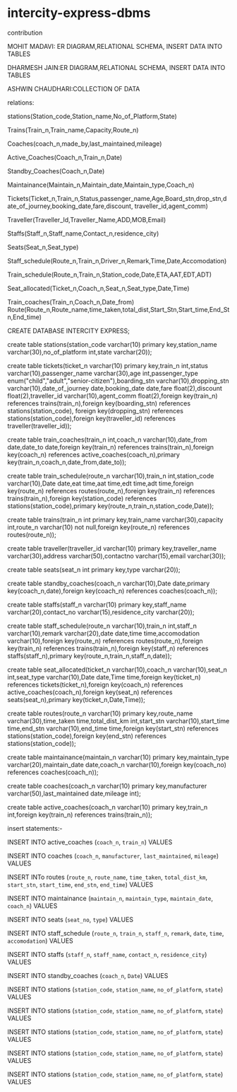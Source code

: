 # intercity-express-dbms
contribution

MOHIT MADAVI: ER DIAGRAM,RELATIONAL SCHEMA, INSERT DATA INTO TABLES


DHARMESH JAIN:ER DIAGRAM,RELATIONAL SCHEMA, INSERT DATA INTO TABLES


ASHWIN CHAUDHARI:COLLECTION OF DATA


relations:

stations(Station_code,Station_name,No_of_Platform,State)

Trains(Train_n,Train_name,Capacity,Route_n)

Coaches(coach_n,made_by,last_maintained,mileage)

Active_Coaches(Coach_n,Train_n,Date)

Standby_Coaches(Coach_n,Date)

Maintainance(Maintain_n,Maintain_date,Maintain_type,Coach_n)

Tickets(Ticket_n,Train_n,Status,passenger_name,Age,Board_stn,drop_stn,date_of_journey,booking_date,fare,discount, traveller_id,agent_comm)

Traveller(Traveller_Id,Traveller_Name,ADD,MOB,Email)

Staffs(Staff_n,Staff_name,Contact_n,residence_city)

Seats(Seat_n,Seat_type)

Staff_schedule(Route_n,Train_n,Driver_n,Remark,Time,Date,Accomodation)

Train_schedule(Route_n,Train_n,Station_code,Date,ETA,AAT,EDT,ADT)

Seat_allocated(Ticket_n,Coach_n,Seat_n,Seat_type,Date,Time)

Train_coaches(Train_n,Coach_n,Date_from)
Route(Route_n,Route_name,time_taken,total_dist,Start_Stn,Start_time,End_Stn,End_time)


CREATE DATABASE INTERCITY EXPRESS;

create table stations(station_code varchar(10) primary key,station_name varchar(30),no_of_platform int,state varchar(20));


create table tickets(ticket_n varchar(10) primary key,train_n int,status varchar(10),passenger_name varchar(30),age int,passenger_type enum("child","adult","senior-citizen"),boarding_stn varchar(10),dropping_stn varchar(10),date_of_journey date,booking_date date,fare float(2),discount float(2),traveller_id varchar(10),agent_comm float(2),foreign key(train_n) references trains(train_n),foreign key(boarding_stn) references stations(station_code), foreign key(dropping_stn) references stations(station_code),foreign key(traveller_id) references traveller(traveller_id));


create table train_coaches(train_n int,coach_n varchar(10),date_from date,date_to date,foreign key(train_n) references trains(train_n),foreign key(coach_n) references active_coaches(coach_n),primary key(train_n,coach_n,date_from,date_to));


create table train_schedule(route_n varchar(10),train_n int,station_code varchar(10),Date date,eat time,aat time,edt time,adt time,foreign key(route_n) references routes(route_n),foreign key(train_n) references trains(train_n),foreign key(station_code) references stations(station_code),primary key(route_n,train_n,station_code,Date));



create table trains(train_n int primary key,train_name varchar(30),capacity int,route_n varchar(10) not null,foreign key(route_n) references routes(route_n));


create table traveller(traveller_id varchar(10) primary key,traveller_name varchar(30),address varchar(50),contactno varchar(15),email varchar(30));


create table seats(seat_n int primary key,type varchar(20));

create table standby_coaches(coach_n varchar(10),Date date,primary key(coach_n,date),foreign key(coach_n) references coaches(coach_n));



create table staffs(staff_n varchar(10) primary key,staff_name varchar(20),contact_no varchar(15),residence_city varchar(20));

create table staff_schedule(route_n varchar(10),train_n int,staff_n varchar(10),remark varchar(20),date date,time time,accomodation varchar(10),foreign key(route_n) references routes(route_n),foreign key(train_n) references trains(train_n),foreign key(staff_n) references staffs(staff_n),primary key(route_n,train_n,staff_n,date));



create table seat_allocated(ticket_n varchar(10),coach_n varchar(10),seat_n int,seat_type varchar(10),Date date,Time time,foreign key(ticket_n) references tickets(ticket_n),foreign key(coach_n) references active_coaches(coach_n),foreign key(seat_n) references seats(seat_n),primary key(ticket_n,Date,Time));



create table routes(route_n varchar(10) primary key,route_name varchar(30),time_taken time,total_dist_km int,start_stn varchar(10),start_time time,end_stn varchar(10),end_time time,foreign key(start_stn) references stations(station_code),foreign key(end_stn) references stations(station_code));

create table maintainance(maintain_n varchar(10) primary key,maintain_type varchar(20),maintain_date date,coach_n varchar(10),foreign key(coach_no) references coaches(coach_n));

create table coaches(coach_n varchar(10) primary key,manufacturer varchar(50),last_maintained date,mileage int);


create table active_coaches(coach_n varchar(10) primary key,train_n int,foreign key(train_n) references trains(train_n));


insert statements:-

INSERT INTO active_coaches
(`coach_n`,
`train_n`)
VALUES

INSERT INTO coaches
(`coach_n`,
`manufacturer`,
`last_maintained`,
`mileage`) VALUES


INSERT INTo routes
(`route_n`,
`route_name`,
`time_taken`,
`total_dist_km`,
`start_stn`,
`start_time`,
`end_stn`,
`end_time`)
VALUES

INSERT INTO maintainance
(`maintain_n`,
`maintain_type`,
`maintain_date`,
`coach_n`)
VALUES


INSERT INTO seats
(`seat_no`,
`type`)
VALUES


INSERT INTO staff_schedule
(`route_n`,
`train_n`,
`staff_n`,
`remark`,
`date`,
`time`,
`accomodation`)
VALUES



INSERT INTO staffs
(`staff_n`,
`staff_name`,
`contact_n`,
`residence_city`)
VALUES



INSERT INTO standby_coaches
(`coach_n`,
`Date`)
VALUES



INSERT INTO stations
(`station_code`,
`station_name`,
`no_of_platform`,
`state`)
VALUES



INSERT INTO stations
(`station_code`,
`station_name`,
`no_of_platform`,
`state`)
VALUES



INSERT INTO stations
(`station_code`,
`station_name`,
`no_of_platform`,
`state`)
VALUES


INSERT INTO stations
(`station_code`,
`station_name`,
`no_of_platform`,
`state`)
VALUES


INSERT INTO stations
(`station_code`,
`station_name`,
`no_of_platform`,
`state`)
VALUES



